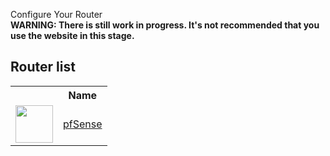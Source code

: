 Configure Your Router<br>
**WARNING: There is still work in progress. It's not recommended that you use the website in this stage.**<br>
<h2>Router list</h2>
<table>
  <tr>
    <th></th>
    <th>Name</th>
  </tr>
  <tr>
    <td><img src="https://www.pfsense.org/img/apple-touch-icon.png" style="width:60px;height:60px;"></td>
    <td><a href="routers/pfsense">pfSense</a></td>
  </tr>
</table>
